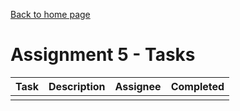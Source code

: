[Back to home page](https://kevbot.github.io/cmpt275_fa2019_team8/)

# Assignment 5 - Tasks 

| Task | Description | Assignee | Completed |
| :----- | :----- | :-----: | :-----: | 
| | | | |